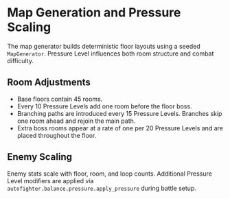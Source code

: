 # Map Generation and Pressure Scaling

The map generator builds deterministic floor layouts using a seeded
`MapGenerator`. Pressure Level influences both room structure and
combat difficulty.

## Room Adjustments
- Base floors contain 45 rooms.
- Every 10 Pressure Levels add one room before the floor boss.
- Branching paths are introduced every 15 Pressure Levels. Branches
  skip one room ahead and rejoin the main path.
- Extra boss rooms appear at a rate of one per 20 Pressure Levels and
  are placed throughout the floor.

## Enemy Scaling
Enemy stats scale with floor, room, and loop counts. Additional
Pressure Level modifiers are applied via
`autofighter.balance.pressure.apply_pressure` during battle setup.
